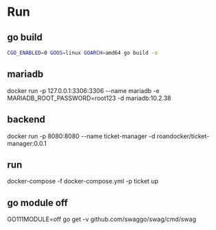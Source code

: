 # Run

## go build 

```sh
CGO_ENABLED=0 GOOS=linux GOARCH=amd64 go build -o
```

## mariadb
docker run -p 127.0.0.1:3306:3306  --name mariadb -e MARIADB_ROOT_PASSWORD=root123 -d mariadb:10.2.38

## backend
docker run -p 8080:8080  --name ticket-manager -d roandocker/ticket-manager:0.0.1

## run

docker-compose -f docker-compose.yml -p ticket up

## go module off
GO111MODULE=off go get -v github.com/swaggo/swag/cmd/swag

